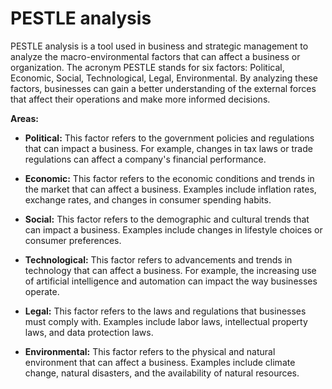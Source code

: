 # PESTLE analysis

PESTLE analysis is a tool used in business and strategic management to analyze the macro-environmental factors that can affect a business or organization. The acronym PESTLE stands for six factors: Political, Economic, Social, Technological, Legal, Environmental. By analyzing these factors, businesses can gain a better understanding of the external forces that affect their operations and make more informed decisions.

**Areas:**

* **Political:** This factor refers to the government policies and regulations that can impact a business. For example, changes in tax laws or trade regulations can affect a company's financial performance.

* **Economic:** This factor refers to the economic conditions and trends in the market that can affect a business. Examples include inflation rates, exchange rates, and changes in consumer spending habits.

* **Social:** This factor refers to the demographic and cultural trends that can impact a business. Examples include changes in lifestyle choices or consumer preferences.

* **Technological:** This factor refers to advancements and trends in technology that can affect a business. For example, the increasing use of artificial intelligence and automation can impact the way businesses operate.

* **Legal:** This factor refers to the laws and regulations that businesses must comply with. Examples include labor laws, intellectual property laws, and data protection laws.

* **Environmental:** This factor refers to the physical and natural environment that can affect a business. Examples include climate change, natural disasters, and the availability of natural resources.
